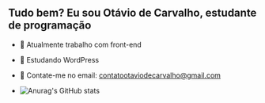 ## Tudo bem? Eu sou Otávio de Carvalho, estudante de programação

- 🔭 Atualmente trabalho com front-end 
- 🌱 Estudando WordPress
- 💬 Contate-me no email: contatootaviodecarvalho@gmail.com

- ![Anurag's GitHub stats](https://github-readme-stats.vercel.app/api?username=anuraghazra&show_icons=true&theme=radical)

